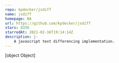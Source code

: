 ```yaml
---
repo: kpdecker/jsdiff
name: jsdiff
homepage: NA
url: https://github.com/kpdecker/jsdiff
stars: 8356
starredAt: 2021-02-16T19:14:14Z
description: |-
    A javascript text differencing implementation.
---
```


[object Object]
